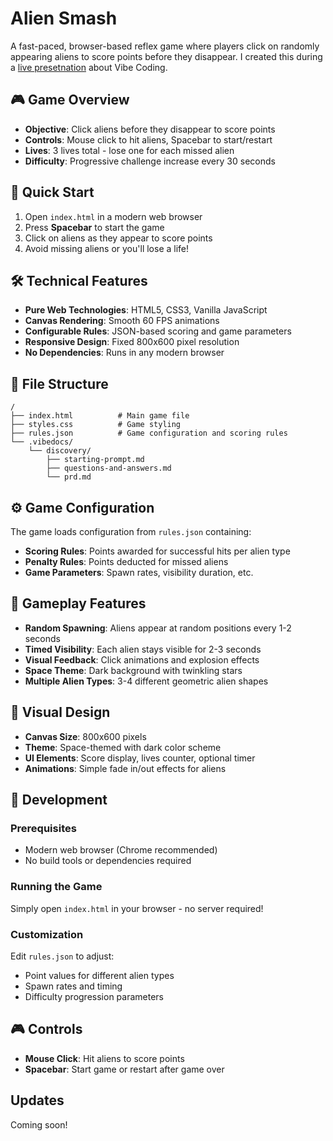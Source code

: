# Alien Smash

A fast-paced, browser-based reflex game where players click on randomly appearing aliens to score points before they disappear. I created this during a [live presetnation](https://bymarcelolewin.com/presentations/vibe-coding-with-intent-for-better-and-faster-results/) about Vibe Coding.

## 🎮 Game Overview

- **Objective**: Click aliens before they disappear to score points
- **Controls**: Mouse click to hit aliens, Spacebar to start/restart
- **Lives**: 3 lives total - lose one for each missed alien
- **Difficulty**: Progressive challenge increase every 30 seconds

## 🚀 Quick Start

1. Open `index.html` in a modern web browser
2. Press **Spacebar** to start the game
3. Click on aliens as they appear to score points
4. Avoid missing aliens or you'll lose a life!

## 🛠️ Technical Features

- **Pure Web Technologies**: HTML5, CSS3, Vanilla JavaScript
- **Canvas Rendering**: Smooth 60 FPS animations
- **Configurable Rules**: JSON-based scoring and game parameters
- **Responsive Design**: Fixed 800x600 pixel resolution
- **No Dependencies**: Runs in any modern browser

## 📁 File Structure

```
/
├── index.html          # Main game file
├── styles.css          # Game styling
├── rules.json          # Game configuration and scoring rules
└── .vibedocs/
    └── discovery/
        ├── starting-prompt.md
        ├── questions-and-answers.md
        └── prd.md
```

## ⚙️ Game Configuration

The game loads configuration from `rules.json` containing:
- **Scoring Rules**: Points awarded for successful hits per alien type
- **Penalty Rules**: Points deducted for missed aliens
- **Game Parameters**: Spawn rates, visibility duration, etc.

## 🎯 Gameplay Features

- **Random Spawning**: Aliens appear at random positions every 1-2 seconds
- **Timed Visibility**: Each alien stays visible for 2-3 seconds
- **Visual Feedback**: Click animations and explosion effects
- **Space Theme**: Dark background with twinkling stars
- **Multiple Alien Types**: 3-4 different geometric alien shapes

## 🎨 Visual Design

- **Canvas Size**: 800x600 pixels
- **Theme**: Space-themed with dark color scheme
- **UI Elements**: Score display, lives counter, optional timer
- **Animations**: Simple fade in/out effects for aliens

## 🔧 Development

### Prerequisites
- Modern web browser (Chrome recommended)
- No build tools or dependencies required

### Running the Game
Simply open `index.html` in your browser - no server required!

### Customization
Edit `rules.json` to adjust:
- Point values for different alien types
- Spawn rates and timing
- Difficulty progression parameters

## 🎮 Controls

- **Mouse Click**: Hit aliens to score points
- **Spacebar**: Start game or restart after game over

## Updates
Coming soon!